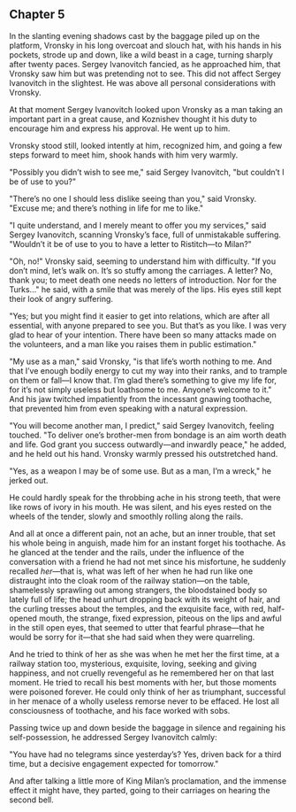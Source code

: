 ## Chapter 5


In the slanting evening shadows cast by the baggage piled up on the
platform, Vronsky in his long overcoat and slouch hat, with his hands in
his pockets, strode up and down, like a wild beast in a cage, turning
sharply after twenty paces. Sergey Ivanovitch fancied, as he approached
him, that Vronsky saw him but was pretending not to see. This did not
affect Sergey Ivanovitch in the slightest. He was above all personal
considerations with Vronsky.

At that moment Sergey Ivanovitch looked upon Vronsky as a man taking an
important part in a great cause, and Koznishev thought it his duty to
encourage him and express his approval. He went up to him.

Vronsky stood still, looked intently at him, recognized him, and going a
few steps forward to meet him, shook hands with him very warmly.

"Possibly you didn’t wish to see me," said Sergey Ivanovitch, "but
couldn’t I be of use to you?"

"There’s no one I should less dislike seeing than you," said Vronsky.
"Excuse me; and there’s nothing in life for me to like."

"I quite understand, and I merely meant to offer you my services," said
Sergey Ivanovitch, scanning Vronsky’s face, full of unmistakable
suffering. "Wouldn’t it be of use to you to have a letter to Ristitch—to
Milan?"

"Oh, no!" Vronsky said, seeming to understand him with difficulty. "If
you don’t mind, let’s walk on. It’s so stuffy among the carriages. A
letter? No, thank you; to meet death one needs no letters of
introduction. Nor for the Turks..." he said, with a smile that was
merely of the lips. His eyes still kept their look of angry suffering.

"Yes; but you might find it easier to get into relations, which are
after all essential, with anyone prepared to see you. But that’s as you
like. I was very glad to hear of your intention. There have been so many
attacks made on the volunteers, and a man like you raises them in public
estimation."

"My use as a man," said Vronsky, "is that life’s worth nothing to me.
And that I’ve enough bodily energy to cut my way into their ranks, and
to trample on them or fall—I know that. I’m glad there’s something to
give my life for, for it’s not simply useless but loathsome to me.
Anyone’s welcome to it." And his jaw twitched impatiently from the
incessant gnawing toothache, that prevented him from even speaking with
a natural expression.

"You will become another man, I predict," said Sergey Ivanovitch,
feeling touched. "To deliver one’s brother-men from bondage is an aim
worth death and life. God grant you success outwardly—and inwardly
peace," he added, and he held out his hand. Vronsky warmly pressed his
outstretched hand.

"Yes, as a weapon I may be of some use. But as a man, I’m a wreck," he
jerked out.

He could hardly speak for the throbbing ache in his strong teeth, that
were like rows of ivory in his mouth. He was silent, and his eyes rested
on the wheels of the tender, slowly and smoothly rolling along the
rails.

And all at once a different pain, not an ache, but an inner trouble,
that set his whole being in anguish, made him for an instant forget his
toothache. As he glanced at the tender and the rails, under the
influence of the conversation with a friend he had not met since his
misfortune, he suddenly recalled _her_—that is, what was left of her
when he had run like one distraught into the cloak room of the railway
station—on the table, shamelessly sprawling out among strangers, the
bloodstained body so lately full of life; the head unhurt dropping back
with its weight of hair, and the curling tresses about the temples, and
the exquisite face, with red, half-opened mouth, the strange, fixed
expression, piteous on the lips and awful in the still open eyes, that
seemed to utter that fearful phrase—that he would be sorry for it—that
she had said when they were quarreling.

And he tried to think of her as she was when he met her the first time,
at a railway station too, mysterious, exquisite, loving, seeking and
giving happiness, and not cruelly revengeful as he remembered her on
that last moment. He tried to recall his best moments with her, but
those moments were poisoned forever. He could only think of her as
triumphant, successful in her menace of a wholly useless remorse never
to be effaced. He lost all consciousness of toothache, and his face
worked with sobs.

Passing twice up and down beside the baggage in silence and regaining
his self-possession, he addressed Sergey Ivanovitch calmly:

"You have had no telegrams since yesterday’s? Yes, driven back for a
third time, but a decisive engagement expected for tomorrow."

And after talking a little more of King Milan’s proclamation, and the
immense effect it might have, they parted, going to their carriages on
hearing the second bell.



